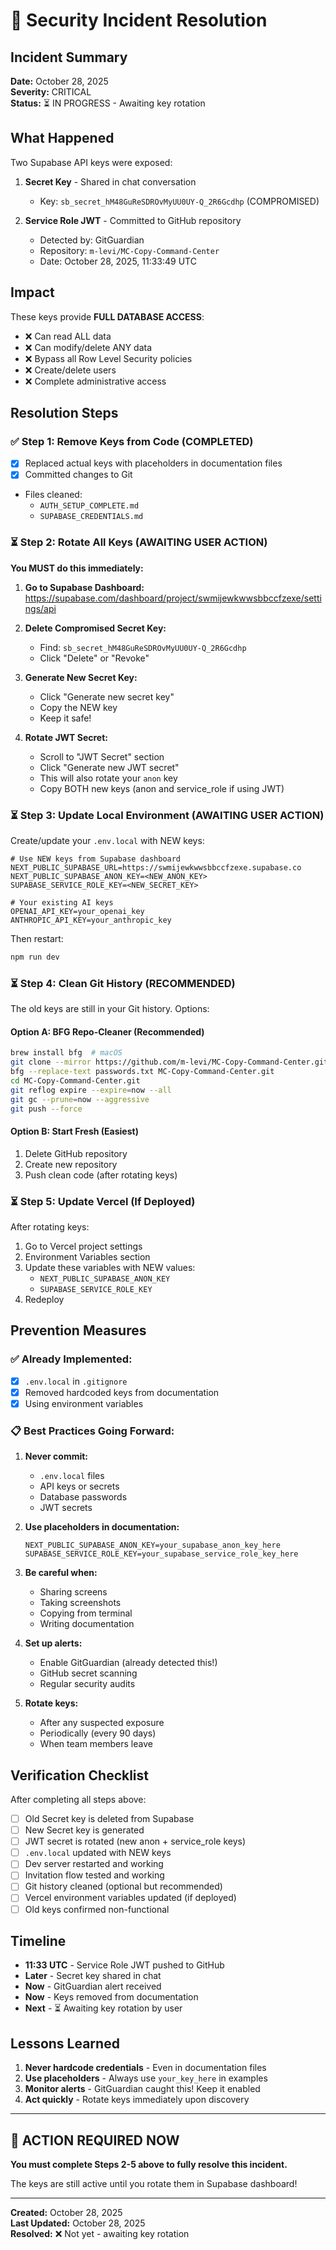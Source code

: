 # 🚨 Security Incident Resolution

## Incident Summary
**Date:** October 28, 2025  
**Severity:** CRITICAL  
**Status:** ⏳ IN PROGRESS - Awaiting key rotation

## What Happened

Two Supabase API keys were exposed:

1. **Secret Key** - Shared in chat conversation
   - Key: `sb_secret_hM48GuReSDROvMyUU0UY-Q_2R6Gcdhp` (COMPROMISED)
   
2. **Service Role JWT** - Committed to GitHub repository
   - Detected by: GitGuardian
   - Repository: `m-levi/MC-Copy-Command-Center`
   - Date: October 28, 2025, 11:33:49 UTC

## Impact

These keys provide **FULL DATABASE ACCESS**:
- ❌ Can read ALL data
- ❌ Can modify/delete ANY data  
- ❌ Bypass all Row Level Security policies
- ❌ Create/delete users
- ❌ Complete administrative access

## Resolution Steps

### ✅ Step 1: Remove Keys from Code (COMPLETED)
- [x] Replaced actual keys with placeholders in documentation files
- [x] Committed changes to Git
- Files cleaned:
  - `AUTH_SETUP_COMPLETE.md`
  - `SUPABASE_CREDENTIALS.md`

### ⏳ Step 2: Rotate All Keys (AWAITING USER ACTION)

**You MUST do this immediately:**

1. **Go to Supabase Dashboard:**
   https://supabase.com/dashboard/project/swmijewkwwsbbccfzexe/settings/api

2. **Delete Compromised Secret Key:**
   - Find: `sb_secret_hM48GuReSDROvMyUU0UY-Q_2R6Gcdhp`
   - Click "Delete" or "Revoke"

3. **Generate New Secret Key:**
   - Click "Generate new secret key"
   - Copy the NEW key
   - Keep it safe!

4. **Rotate JWT Secret:**
   - Scroll to "JWT Secret" section
   - Click "Generate new JWT secret"
   - This will also rotate your `anon` key
   - Copy BOTH new keys (anon and service_role if using JWT)

### ⏳ Step 3: Update Local Environment (AWAITING USER ACTION)

Create/update your `.env.local` with NEW keys:

```env
# Use NEW keys from Supabase dashboard
NEXT_PUBLIC_SUPABASE_URL=https://swmijewkwwsbbccfzexe.supabase.co
NEXT_PUBLIC_SUPABASE_ANON_KEY=<NEW_ANON_KEY>
SUPABASE_SERVICE_ROLE_KEY=<NEW_SECRET_KEY>

# Your existing AI keys
OPENAI_API_KEY=your_openai_key
ANTHROPIC_API_KEY=your_anthropic_key
```

Then restart:
```bash
npm run dev
```

### ⏳ Step 4: Clean Git History (RECOMMENDED)

The old keys are still in your Git history. Options:

#### Option A: BFG Repo-Cleaner (Recommended)
```bash
brew install bfg  # macOS
git clone --mirror https://github.com/m-levi/MC-Copy-Command-Center.git
bfg --replace-text passwords.txt MC-Copy-Command-Center.git
cd MC-Copy-Command-Center.git
git reflog expire --expire=now --all
git gc --prune=now --aggressive
git push --force
```

#### Option B: Start Fresh (Easiest)
1. Delete GitHub repository
2. Create new repository
3. Push clean code (after rotating keys)

### ⏳ Step 5: Update Vercel (If Deployed)

After rotating keys:
1. Go to Vercel project settings
2. Environment Variables section
3. Update these variables with NEW values:
   - `NEXT_PUBLIC_SUPABASE_ANON_KEY`
   - `SUPABASE_SERVICE_ROLE_KEY`
4. Redeploy

## Prevention Measures

### ✅ Already Implemented:
- [x] `.env.local` in `.gitignore`
- [x] Removed hardcoded keys from documentation
- [x] Using environment variables

### 📋 Best Practices Going Forward:

1. **Never commit:**
   - `.env.local` files
   - API keys or secrets
   - Database passwords
   - JWT secrets

2. **Use placeholders in documentation:**
   ```env
   NEXT_PUBLIC_SUPABASE_ANON_KEY=your_supabase_anon_key_here
   SUPABASE_SERVICE_ROLE_KEY=your_supabase_service_role_key_here
   ```

3. **Be careful when:**
   - Sharing screens
   - Taking screenshots
   - Copying from terminal
   - Writing documentation

4. **Set up alerts:**
   - Enable GitGuardian (already detected this!)
   - GitHub secret scanning
   - Regular security audits

5. **Rotate keys:**
   - After any suspected exposure
   - Periodically (every 90 days)
   - When team members leave

## Verification Checklist

After completing all steps above:

- [ ] Old Secret key is deleted from Supabase
- [ ] New Secret key is generated
- [ ] JWT secret is rotated (new anon + service_role keys)
- [ ] `.env.local` updated with NEW keys
- [ ] Dev server restarted and working
- [ ] Invitation flow tested and working
- [ ] Git history cleaned (optional but recommended)
- [ ] Vercel environment variables updated (if deployed)
- [ ] Old keys confirmed non-functional

## Timeline

- **11:33 UTC** - Service Role JWT pushed to GitHub
- **Later** - Secret key shared in chat
- **Now** - GitGuardian alert received
- **Now** - Keys removed from documentation
- **Next** - ⏳ Awaiting key rotation by user

## Lessons Learned

1. **Never hardcode credentials** - Even in documentation files
2. **Use placeholders** - Always use `your_key_here` in examples
3. **Monitor alerts** - GitGuardian caught this! Keep it enabled
4. **Act quickly** - Rotate keys immediately upon discovery

---

## 🚨 ACTION REQUIRED NOW

**You must complete Steps 2-5 above to fully resolve this incident.**

The keys are still active until you rotate them in Supabase dashboard!

---

**Created:** October 28, 2025  
**Last Updated:** October 28, 2025  
**Resolved:** ❌ Not yet - awaiting key rotation







